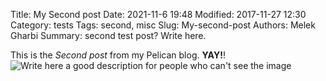 Title: My Second post
Date: 2021-11-6 19:48
Modified: 2017-11-27 12:30
Category: tests
Tags: second, misc
Slug: My-second-post
Authors: Melek Gharbi
Summary: second test post? Write here.

This is the *Second post* from my Pelican blog. **YAY!**!
![Write here a good description for people who can't see the image]({static}/images/fullfuel.jpg)